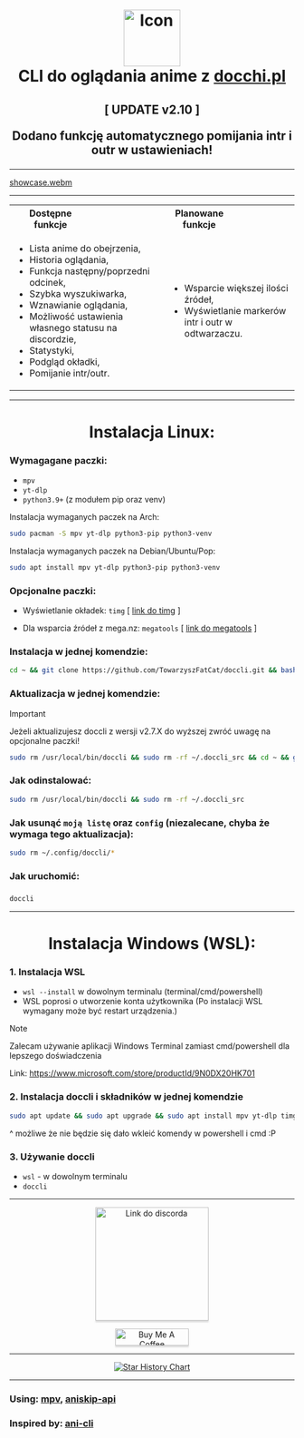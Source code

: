 <h1 align="center">
<img src="icon_1.png" alt="Icon" width="100" height="100"> <br>
CLI do oglądania anime z <a href="https://docchi.pl/">docchi.pl</a>
</h1>

<h2 align="center">
[ UPDATE v2.10 ]

Dodano funkcję automatycznego pomijania intr i outr w ustawieniach!

</h2>

---


[showcase.webm](https://github.com/user-attachments/assets/f720fdad-4643-47ee-8e7f-2f9a2a6fca55)



---

<table align="center">
<tr>
    <th><div style="width:50%">Dostępne funkcje</div></th>
    <th><div style="width:50%">Planowane funkcje</div></th>
</tr>
<tr>
<td>

- Lista anime do obejrzenia,
- Historia oglądania,
- Funkcja następny/poprzedni odcinek,
- Szybka wyszukiwarka,
- Wznawianie oglądania,
- Możliwość ustawienia własnego statusu na discordzie,
- Statystyki,
- Podgląd okładki,
- Pomijanie intr/outr.

</td>
<td>

- Wsparcie większej ilości źródeł,
- Wyświetlanie markerów intr i outr w odtwarzaczu.

</td>
</tr>
</table>

---
<h1 align="center">
    Instalacja Linux:

</h1>

### Wymagagane paczki:
- `mpv`
- `yt-dlp`
- `python3.9+` (z modułem pip oraz venv)

Instalacja wymaganych paczek na Arch:
```bash
sudo pacman -S mpv yt-dlp python3-pip python3-venv
```

Instalacja wymaganych paczek na Debian/Ubuntu/Pop:
```bash
sudo apt install mpv yt-dlp python3-pip python3-venv
```


### Opcjonalne paczki:
- Wyświetlanie okładek: `timg` [ <a href="https://github.com/hzeller/timg">link do timg</a> ]

- Dla wsparcia źródeł z mega.nz: `megatools`  [ <a href="https://megatools.megous.com/">link do megatools</a> ]


### Instalacja w jednej komendzie:
```bash
cd ~ && git clone https://github.com/TowarzyszFatCat/doccli.git && bash doccli/install.sh
```

### Aktualizacja w jednej komendzie:
> [!IMPORTANT]  
> Jeżeli aktualizujesz doccli z wersji v2.7.X do wyższej zwróć uwagę na opcjonalne paczki!
```bash
sudo rm /usr/local/bin/doccli && sudo rm -rf ~/.doccli_src && cd ~ && git clone https://github.com/TowarzyszFatCat/doccli.git && bash doccli/install.sh
```


### Jak odinstalować:
```bash
sudo rm /usr/local/bin/doccli && sudo rm -rf ~/.doccli_src
```


### Jak usunąć `moją listę` oraz `config` (niezalecane, chyba że wymaga tego aktualizacja):
```bash
sudo rm ~/.config/doccli/*
```

### Jak uruchomić:
#####
```bash
doccli
```

---
<h1 align="center">
    Instalacja Windows (WSL):

</h1>

### 1. Instalacja WSL
- `wsl --install` w dowolnym terminalu (terminal/cmd/powershell)
- WSL poprosi o utworzenie konta użytkownika
(Po instalacji WSL wymagany może być restart urządzenia.)

> [!NOTE]
> Zalecam używanie aplikacji Windows Terminal zamiast cmd/powershell dla lepszego doświadczenia
> 
> Link: https://www.microsoft.com/store/productId/9N0DX20HK701

### 2. Instalacja doccli i składników w jednej komendzie
```bash
sudo apt update && sudo apt upgrade && sudo apt install mpv yt-dlp timg megatools python3-pip python3-venv && cd ~ && git clone https://github.com/TowarzyszFatCat/doccli.git && bash doccli/install.sh
```
^ możliwe że nie będzie się dało wkleić komendy w powershell i cmd :P

### 3. Używanie doccli
- `wsl` - w dowolnym terminalu
- `doccli`

---
<p align="center">
<a href="https://discord.gg/FgfSM7bSEK" target="_blank"><img src="https://dcbadge.limes.pink/api/server/https://discord.gg/FgfSM7bSEK" alt="Link do discorda" style="width: 200px !important;box-shadow: 0px 3px 2px 0px rgba(190, 190, 190, 0.5) !important;-webkit-box-shadow: 0px 3px 2px 0px rgba(190, 190, 190, 0.5) !important;" ></a>
</p>
<p align="center">
<a href="https://www.buymeacoffee.com/towarzyszfatcat" target="_blank"><img src="https://www.buymeacoffee.com/assets/img/custom_images/orange_img.png" alt="Buy Me A Coffee" style="height: 30px !important;width: 130px !important;box-shadow: 0px 3px 2px 0px rgba(190, 190, 190, 0.5) !important;-webkit-box-shadow: 0px 3px 2px 0px rgba(190, 190, 190, 0.5) !important;" ></a>
</p>


---

<div align="center">
    
[![Star History Chart](https://api.star-history.com/svg?repos=TowarzyszFatCat/doccli&type=Date)](https://star-history.com/)

</div>

---

### Using: <a href="https://github.com/mpv-player/mpv">mpv</a>, <a href="https://api.aniskip.com/api-docs">aniskip-api</a>
### Inspired by: <a href="https://github.com/pystardust/ani-cli">ani-cli</a>
